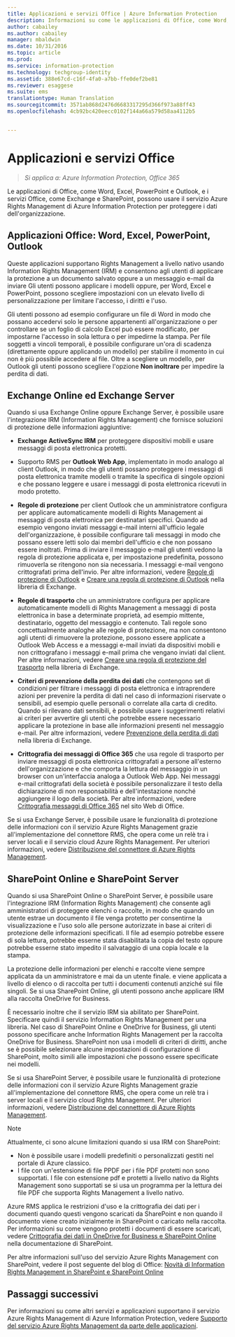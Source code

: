 ```yaml
---
title: Applicazioni e servizi Office | Azure Information Protection
description: Informazioni su come le applicazioni di Office, come Word, Excel, PowerPoint e Outlook, e i servizi di Office, come Exchange e SharePoint, possono usare il servizio Azure Rights Management per proteggere i dati dell&quot;organizzazione.
author: cabailey
ms.author: cabailey
manager: mbaldwin
ms.date: 10/31/2016
ms.topic: article
ms.prod: 
ms.service: information-protection
ms.technology: techgroup-identity
ms.assetid: 388e67cd-c16f-4fa0-a7bb-ffe0def2be81
ms.reviewer: esaggese
ms.suite: ems
translationtype: Human Translation
ms.sourcegitcommit: 3571ab868d2476d6683317295d366f973a88ff43
ms.openlocfilehash: 4cb92bc420eecc0102f144a66a579d58aa4112b5


---
```



# <a name="office-applications-and-services"></a>Applicazioni e servizi Office

>*Si applica a: Azure Information Protection, Office 365*

Le applicazioni di Office, come Word, Excel, PowerPoint e Outlook, e i servizi Office, come Exchange e SharePoint, possono usare il servizio Azure Rights Management di Azure Information Protection per proteggere i dati dell'organizzazione.

## <a name="office-applications-word-excel-powerpoint-outlook"></a>Applicazioni Office: Word, Excel, PowerPoint, Outlook
Queste applicazioni supportano Rights Management a livello nativo usando Information Rights Management (IRM) e consentono agli utenti di applicare la protezione a un documento salvato oppure a un messaggio e-mail da inviare Gli utenti possono applicare i modelli oppure, per Word, Excel e PowerPoint, possono scegliere impostazioni con un elevato livello di personalizzazione per limitare l'accesso, i diritti e l'uso. 

Gli utenti possono ad esempio configurare un file di Word in modo che possano accedervi solo le persone appartenenti all'organizzazione o per controllare se un foglio di calcolo Excel può essere modificato, per impostarne l'accesso in sola lettura o per impedirne la stampa. Per file soggetti a vincoli temporali, è possibile configurare un'ora di scadenza (direttamente oppure applicando un modello) per stabilire il momento in cui non è più possibile accedere al file. Oltre a scegliere un modello, per Outlook gli utenti possono scegliere l'opzione **Non inoltrare** per impedire la perdita di dati.

## <a name="exchange-online-and-exchange-server"></a>Exchange Online ed Exchange Server
Quando si usa Exchange Online oppure Exchange Server, è possibile usare l'integrazione IRM (Information Rights Management) che fornisce soluzioni di protezione delle informazioni aggiuntive:

-   **Exchange ActiveSync IRM** per proteggere dispositivi mobili e usare messaggi di posta elettronica protetti.

-   Supporto RMS per **Outlook Web App**, implementato in modo analogo al client Outlook, in modo che gli utenti possano proteggere i messaggi di posta elettronica tramite modelli o tramite la specifica di singole opzioni e che possano leggere e usare i messaggi di posta elettronica ricevuti in modo protetto.

-   **Regole di protezione** per client Outlook che un amministratore configura per applicare automaticamente modelli di Rights Management ai messaggi di posta elettronica per destinatari specifici. Quando ad esempio vengono inviati messaggi e-mail interni all'ufficio legale dell'organizzazione, è possibile configurare tali messaggi in modo che possano essere letti solo dai membri dell'ufficio e che non possano essere inoltrati. Prima di inviare il messaggio e-mail gli utenti vedono la regola di protezione applicata e, per impostazione predefinita, possono rimuoverla se ritengono non sia necessaria. I messaggi e-mail vengono crittografati prima dell'invio. Per altre informazioni, vedere [Regole di protezione di Outlook](https://technet.microsoft.com/library/dd638178%28v=exchg.150%29.aspx) e [Creare una regola di protezione di Outlook](https://technet.microsoft.com/library/dd638196%28v=exchg.150%29.aspx) nella libreria di Exchange.

-   **Regole di trasporto** che un amministratore configura per applicare automaticamente modelli di Rights Management a messaggi di posta elettronica in base a determinate proprietà, ad esempio mittente, destinatario, oggetto del messaggio e contenuto. Tali regole sono concettualmente analoghe alle regole di protezione, ma non consentono agli utenti di rimuovere la protezione, possono essere applicate a Outlook Web Access e a messaggi e-mail inviati da dispositivi mobili e non crittografano i messaggi e-mail prima che vengano inviati dal client. Per altre informazioni, vedere [Creare una regola di protezione del trasporto](https://technet.microsoft.com/library/dd302432.aspx) nella libreria di Exchange.

-   **Criteri di prevenzione della perdita dei dati** che contengono set di condizioni per filtrare i messaggi di posta elettronica e intraprendere azioni per prevenire la perdita di dati nel caso di informazioni riservate o sensibili, ad esempio quelle personali o correlate alla carta di credito. Quando si rilevano dati sensibili, è possibile usare i suggerimenti relativi ai criteri per avvertire gli utenti che potrebbe essere necessario applicare la protezione in base alle informazioni presenti nel messaggio e-mail. Per altre informazioni, vedere [Prevenzione della perdita di dati](https://technet.microsoft.com/library/jj150527%28v=exchg.150%29.aspx) nella libreria di Exchange.

-   **Crittografia dei messaggi di Office 365** che usa regole di trasporto per inviare messaggi di posta elettronica crittografati a persone all'esterno dell'organizzazione e che comporta la lettura del messaggio in un browser con un'interfaccia analoga a Outlook Web App. Nei messaggi e-mail crittografati della società è possibile personalizzare il testo della dichiarazione di non responsabilità e dell'intestazione nonché aggiungere il logo della società. Per altre informazioni, vedere [Crittografia messaggi di Office 365](https://office.microsoft.com/o365-message-encryption-FX104179182.aspx) nel sito Web di Office.

Se si usa Exchange Server, è possibile usare le funzionalità di protezione delle informazioni con il servizio Azure Rights Management grazie all'implementazione del connettore RMS, che opera come un relè tra i server locali e il servizio cloud Azure Rights Management. Per ulteriori informazioni, vedere [Distribuzione del connettore di Azure Rights Management](../deploy-use/deploy-rms-connector.md).

## <a name="sharepoint-online-and-sharepoint-server"></a>SharePoint Online e SharePoint Server
Quando si usa SharePoint Online o SharePoint Server, è possibile usare l'integrazione IRM (Information Rights Management) che consente agli amministratori di proteggere elenchi o raccolte, in modo che quando un utente estrae un documento il file venga protetto per consentirne la visualizzazione e l'uso solo alle persone autorizzate in base ai criteri di protezione delle informazioni specificati. Il file ad esempio potrebbe essere di sola lettura, potrebbe esserne stata disabilitata la copia del testo oppure potrebbe esserne stato impedito il salvataggio di una copia locale e la stampa.

La protezione delle informazioni per elenchi e raccolte viene sempre applicata da un amministratore e mai da un utente finale. e viene applicata a livello di elenco o di raccolta per tutti i documenti contenuti anziché sui file singoli.  Se si usa SharePoint Online, gli utenti possono anche applicare IRM alla raccolta OneDrive for Business.

È necessario inoltre che il servizio IRM sia abilitato per SharePoint. Specificare quindi il servizio Information Rights Management per una libreria. Nel caso di SharePoint Online e OneDrive for Business, gli utenti possono specificare anche Information Rights Management per la raccolta OneDrive for Business. SharePoint non usa i modelli di criteri di diritti, anche se è possibile selezionare alcune impostazioni di configurazione di SharePoint, molto simili alle impostazioni che possono essere specificate nei modelli.

Se si usa SharePoint Server, è possibile usare le funzionalità di protezione delle informazioni con il servizio Azure Rights Management grazie all'implementazione del connettore RMS, che opera come un relè tra i server locali e il servizio cloud Rights Management. Per ulteriori informazioni, vedere [Distribuzione del connettore di Azure Rights Management](../deploy-use/deploy-rms-connector.md).

> [!NOTE]
> Attualmente, ci sono alcune limitazioni quando si usa IRM con SharePoint:
> 
> - Non è possibile usare i modelli predefiniti o personalizzati gestiti nel portale di Azure classico.
> - I file con un'estensione di file PPDF per i file PDF protetti non sono supportati. I file con estensione pdf e protetti a livello nativo da Rights Management sono supportati se si usa un programma per la lettura dei file PDF che supporta Rights Management a livello nativo.


Azure RMS applica le restrizioni d'uso e la crittografia dei dati per i documenti quando questi vengono scaricati da SharePoint e non quando il documento viene creato inizialmente in SharePoint o caricato nella raccolta. Per informazioni su come vengono protetti i documenti di essere scaricati, vedere [Crittografia dei dati in OneDrive for Business e SharePoint Online](https://technet.microsoft.com/library/dn905447.aspx) nella documentazione di SharePoint.

Per altre informazioni sull'uso del servizio Azure Rights Management con SharePoint, vedere il post seguente del blog di Office: [Novità di Information Rights Management in SharePoint e SharePoint Online](http://blogs.office.com/2012/11/09/whats-new-with-information-rights-management-in-sharepoint-and-sharepoint-online/)

## <a name="next-steps"></a>Passaggi successivi

Per informazioni su come altri servizi e applicazioni supportano il servizio Azure Rights Management di Azure Information Protection, vedere [Supporto del servizio Azure Rights Management da parte delle applicazioni](applications-support.md).


<!--HONumber=Oct16_HO5-->


